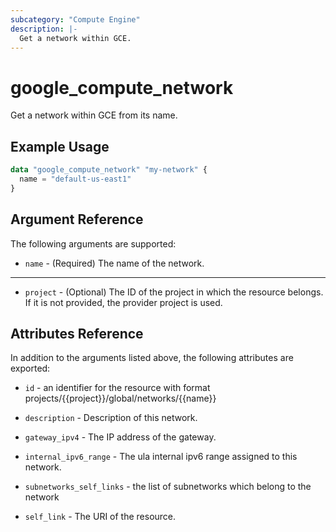 ```yaml
---
subcategory: "Compute Engine"
description: |-
  Get a network within GCE.
---
```


# google_compute_network

Get a network within GCE from its name.

## Example Usage

```tf
data "google_compute_network" "my-network" {
  name = "default-us-east1"
}
```

## Argument Reference

The following arguments are supported:

* `name` - (Required) The name of the network.


- - -

* `project` - (Optional) The ID of the project in which the resource belongs. If it
    is not provided, the provider project is used.

## Attributes Reference

In addition to the arguments listed above, the following attributes are exported:

* `id` - an identifier for the resource with format projects/{{project}}/global/networks/{{name}}

* `description` - Description of this network.

* `gateway_ipv4` - The IP address of the gateway.

* `internal_ipv6_range` - The ula internal ipv6 range assigned to this network.

* `subnetworks_self_links` - the list of subnetworks which belong to the network

* `self_link` - The URI of the resource.
